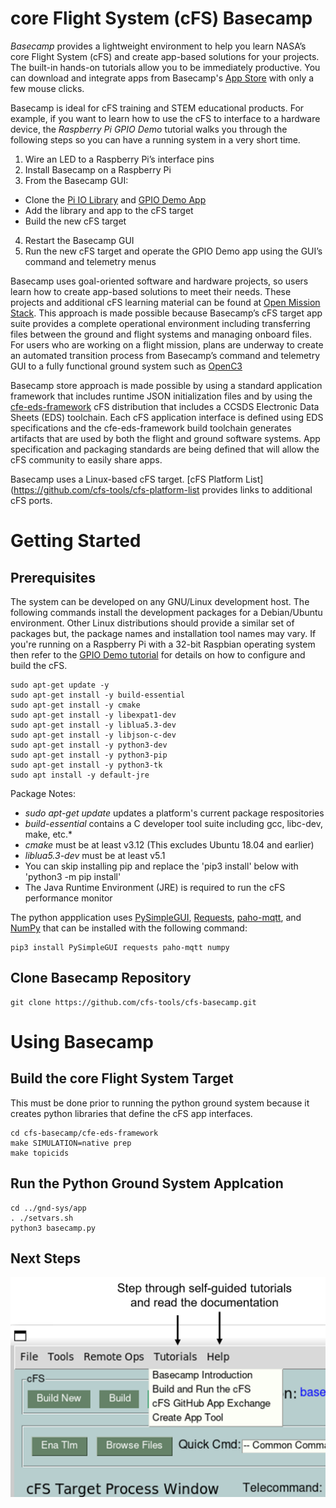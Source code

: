 # core Flight System (cFS) Basecamp
*Basecamp* provides a lightweight environment to help you learn NASA’s core Flight System (cFS) and create app-based solutions for your projects.  The built-in hands-on tutorials allow you to be immediately productive.  You can download and integrate apps from Basecamp's [App Store](https://github.com/orgs/cfs-apps/repositories) with only a few mouse clicks. 

Basecamp is ideal for cFS training and STEM educational products. For example, if you want to learn how to use the cFS to interface to a hardware device, the *Raspberry Pi GPIO Demo* tutorial walks you through the following steps so you can have a running system in a very short time. 

1.	Wire an LED to a Raspberry Pi’s interface pins
2.	Install Basecamp on a Raspberry Pi
3.	From the Basecamp GUI:
   * Clone the [Pi IO Library](https://github.com/cfs-apps/pi_iolib) and [GPIO Demo App]( https://github.com/cfs-apps/gpio_demo) 
   * Add the library and app to the cFS target
   * Build the new cFS target
4.	Restart the Basecamp GUI
5. Run the new cFS target and operate the GPIO Demo app using the GUI’s command and telemetry menus

Basecamp uses goal-oriented software and hardware projects, so users learn how to create app-based solutions to meet their needs. These projects and additional cFS learning material can be found at [Open Mission Stack](https://openmissionstack.com/).  This approach is made possible because Basecamp’s cFS target app suite provides a complete operational environment including transferring files between the ground and flight systems and managing onboard files. 
For users who are working on a flight mission, plans are underway to create an automated transition process from Basecamp’s command and telemetry GUI to a fully functional ground system such as [OpenC3]( https://openc3.com/) 

Basecamp store approach is made possible by using a standard application framework that includes runtime JSON initialization files and by using the [cfe-eds-framework](https://github.com/jphickey/cfe-eds-framework) cFS distribution that includes a CCSDS Electronic Data Sheets (EDS) toolchain. Each cFS application interface is defined using EDS specifications and the cfe-eds-framework build toolchain generates artifacts that are used by both the flight and ground software systems. App specification and packaging standards are being defined that will allow the cFS community to easily share apps. 

Basecamp uses a Linux-based cFS target. [cFS Platform List](https://github.com/cfs-tools/cfs-platform-list provides links to additional cFS ports.

# Getting Started

## Prerequisites
The system can be developed on any GNU/Linux development host. The following commands install the development packages for
a Debian/Ubuntu environment. Other Linux distributions should provide a similar set of packages but, the package names and
installation tool names may vary. If you're running on a Raspberry Pi with a 32-bit Raspbian operating system then refer to
the [GPIO Demo tutorial](https://github.com/cfs-tools/cfs-basecamp/tree/main/gnd-sys/tutorials/6-pi-gpio-demo) for details on how to configure and build the cFS. 

    sudo apt-get update -y 
    sudo apt-get install -y build-essential
    sudo apt-get install -y cmake
    sudo apt-get install -y libexpat1-dev
    sudo apt-get install -y liblua5.3-dev
    sudo apt-get install -y libjson-c-dev
    sudo apt-get install -y python3-dev
    sudo apt-get install -y python3-pip
    sudo apt-get install -y python3-tk
    sudo apt install -y default-jre
   
Package Notes:
- *sudo apt-get update* updates a platform's current package respositories
- *build-essential* contains a C developer tool suite including gcc, libc-dev, make, etc.* 
- *cmake* must be at least v3.12 (This excludes Ubuntu 18.04 and earlier)
- *liblua5.3-dev* must be at least v5.1
- You can skip installing pip and replace the 'pip3 install' below with 'python3 -m pip install'
- The Java Runtime Environment (JRE) is required to run the cFS performance monitor

The python appplication uses [PySimpleGUI](https://pysimplegui.readthedocs.io/en/latest/), [Requests](https://docs.python-requests.org/en/latest/), [paho-mqtt](https://pypi.org/project/paho-mqtt/), and [NumPy](https://numpy.org/) that can be installed with the following command:

    pip3 install PySimpleGUI requests paho-mqtt numpy

## Clone Basecamp Repository
    git clone https://github.com/cfs-tools/cfs-basecamp.git

# Using Basecamp

## Build the core Flight System Target
This must be done prior to running the python ground system because it creates python libraries that define the cFS app interfaces.

    cd cfs-basecamp/cfe-eds-framework
    make SIMULATION=native prep
    make topicids

## Run the Python Ground System Applcation 

    cd ../gnd-sys/app
    . ./setvars.sh
    python3 basecamp.py

## Next Steps

![](https://github.com/cfs-tools/cfs-basecamp/blob/main/docs/images/next-steps.png)

